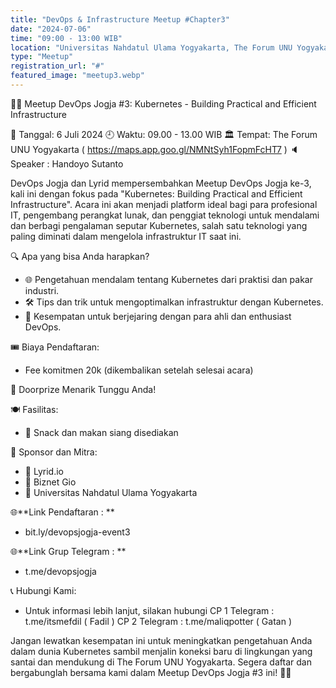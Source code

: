 ```yaml
---
title: "DevOps & Infrastructure Meetup #Chapter3"
date: "2024-07-06"
time: "09:00 - 13:00 WIB"
location: "Universitas Nahdatul Ulama Yogyakarta, The Forum UNU Yogyakarta"
type: "Meetup"
registration_url: "#"
featured_image: "meetup3.webp"
---
```


🚀✨ Meetup DevOps Jogja #3: Kubernetes - Building Practical and Efficient Infrastructure

📅 Tanggal: 6 Juli 2024
🕘 Waktu: 09.00 - 13.00 WIB
🏛 Tempat: The Forum UNU Yogyakarta ( https://maps.app.goo.gl/NMNtSyh1FopmFcHT7 )
🔈 Speaker : Handoyo Sutanto

DevOps Jogja dan Lyrid mempersembahkan Meetup DevOps Jogja ke-3, kali ini dengan fokus pada "Kubernetes: Building Practical and Efficient Infrastructure". Acara ini akan menjadi platform ideal bagi para profesional IT, pengembang perangkat lunak, dan penggiat teknologi untuk mendalami dan berbagi pengalaman seputar Kubernetes, salah satu teknologi yang paling diminati dalam mengelola infrastruktur IT saat ini.

🔍 Apa yang bisa Anda harapkan?
- 🌐 Pengetahuan mendalam tentang Kubernetes dari praktisi dan pakar industri.
- 🛠 Tips dan trik untuk mengoptimalkan infrastruktur dengan Kubernetes.
- 🤝 Kesempatan untuk berjejaring dengan para ahli dan enthusiast DevOps.

🎟 Biaya Pendaftaran:
- Fee komitmen 20k (dikembalikan setelah selesai acara)

🎁 Doorprize Menarik Tunggu Anda!

🍽 Fasilitas:
- 🍬 Snack dan makan siang disediakan

👥 Sponsor dan Mitra:
- 🌟 Lyrid.io
- 🌟 Biznet Gio
- 🌟 Universitas Nahdatul Ulama Yogyakarta

🌐**Link Pendaftaran : **
- bit.ly/devopsjogja-event3

🌐**Link Grup Telegram : **
- t.me/devopsjogja

📞 Hubungi Kami:
- Untuk informasi lebih lanjut, silakan hubungi
CP 1 Telegram : t.me/itsmefdil ( Fadil )
CP 2 Telegram : t.me/maliqpotter ( Gatan )

Jangan lewatkan kesempatan ini untuk meningkatkan pengetahuan Anda dalam dunia Kubernetes sambil menjalin koneksi baru di lingkungan yang santai dan mendukung di The Forum UNU Yogyakarta. Segera daftar dan bergabunglah bersama kami dalam Meetup DevOps Jogja #3 ini! 🚀✨